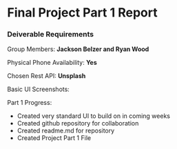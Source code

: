 # Final Project Part 1 Report

### Deiverable Requirements

Group Members:
**Jackson Belzer and Ryan Wood**

Physical Phone Availability:
**Yes**

Chosen Rest API:
**Unsplash**

Basic UI Screenshots:

Part 1 Progress:
- Created very standard UI to build on in coming weeks
- Created github repository for collaboration
- Created readme.md for repository
- Created Project Part 1 File

